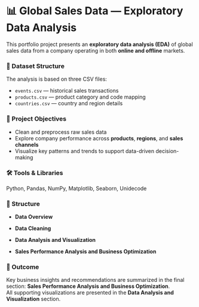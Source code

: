 # 📊 Global Sales Data — Exploratory Data Analysis

This portfolio project presents an **exploratory data analysis (EDA)** of global sales data from a company operating in both **online and offline** markets.

### 📁 Dataset Structure

The analysis is based on three CSV files:
- `events.csv` — historical sales transactions  
- `products.csv` — product category and code mapping  
- `countries.csv` — country and region details  

### 🧪 Project Objectives

- Clean and preprocess raw sales data  
- Explore company performance across **products**, **regions**, and **sales channels**  
- Visualize key patterns and trends to support data-driven decision-making  

### 🛠️ Tools & Libraries

Python, Pandas, NumPy, Matplotlib, Seaborn, Unidecode

### 📓 Structure

- **Data Overview**  

- **Data Cleaning**  

- **Data Analysis and Visualization**  

- **Sales Performance Analysis and Business Optimization**

### 📍 Outcome

Key business insights and recommendations are summarized in the final section: **Sales Performance Analysis and Business Optimization**.  
All supporting visualizations are presented in the **Data Analysis and Visualization** section.
